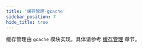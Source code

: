 ```yaml
---
title: '缓存管理-gcache'
sidebar_position: 7
hide_title: true
---
```


缓存管理由 `gcache` 模块实现，具体请参考 [缓存管理](output/goframe-v2.2-md/核心组件-重点/缓存管理) 章节。
